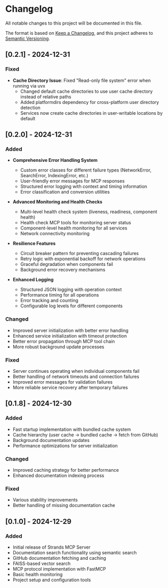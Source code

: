 # Changelog

All notable changes to this project will be documented in this file.

The format is based on [Keep a Changelog](https://keepachangelog.com/en/1.0.0/),
and this project adheres to [Semantic Versioning](https://semver.org/spec/v2.0.0.html).

## [0.2.1] - 2024-12-31

### Fixed
- **Cache Directory Issue**: Fixed "Read-only file system" error when running via uvx
  - Changed default cache directories to use user cache directory instead of relative paths
  - Added platformdirs dependency for cross-platform user directory detection
  - Services now create cache directories in user-writable locations by default

## [0.2.0] - 2024-12-31

### Added
- **Comprehensive Error Handling System**
  - Custom error classes for different failure types (NetworkError, SearchError, IndexingError, etc.)
  - User-friendly error messages for MCP responses
  - Structured error logging with context and timing information
  - Error classification and conversion utilities

- **Advanced Monitoring and Health Checks**
  - Multi-level health check system (liveness, readiness, component health)
  - Health check MCP tools for monitoring server status
  - Component-level health monitoring for all services
  - Network connectivity monitoring

- **Resilience Features**
  - Circuit breaker pattern for preventing cascading failures
  - Retry logic with exponential backoff for network operations
  - Graceful degradation when components fail
  - Background error recovery mechanisms

- **Enhanced Logging**
  - Structured JSON logging with operation context
  - Performance timing for all operations
  - Error tracking and counting
  - Configurable log levels for different components

### Changed
- Improved server initialization with better error handling
- Enhanced service initialization with timeout protection
- Better error propagation through MCP tool chain
- More robust background update processes

### Fixed
- Server continues operating when individual components fail
- Better handling of network timeouts and connection failures
- Improved error messages for validation failures
- More reliable service recovery after temporary failures

## [0.1.8] - 2024-12-30

### Added
- Fast startup implementation with bundled cache system
- Cache hierarchy (user cache → bundled cache → fetch from GitHub)
- Background documentation updates
- Performance optimizations for server initialization

### Changed
- Improved caching strategy for better performance
- Enhanced documentation indexing process

### Fixed
- Various stability improvements
- Better handling of missing documentation cache

## [0.1.0] - 2024-12-29

### Added
- Initial release of Strands MCP Server
- Documentation search functionality using semantic search
- GitHub documentation fetching and caching
- FAISS-based vector search
- MCP protocol implementation with FastMCP
- Basic health monitoring
- Project setup and configuration tools